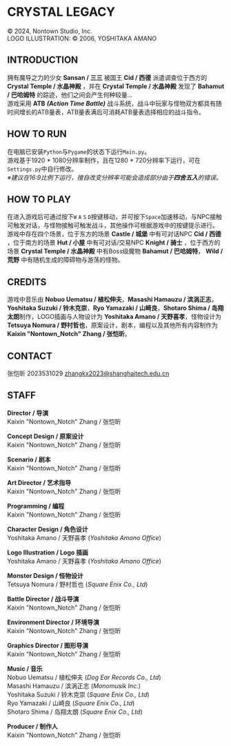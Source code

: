 # CRYSTAL LEGACY
© 2024, Nontown Studio, Inc.\
LOGO ILLUSTRATION: © 2006, YOSHITAKA AMANO
## INTRODUCTION
拥有魔导之力的少女 **Sansan / 三三** 被国王 **Cid / 西德** 派遣调查位于西方的 **Crystal Temple / 水晶神殿** ，并在 **Crystal Temple / 水晶神殿** 发现了 **Bahamut / 巴哈姆特** 的踪迹，他们之间会产生何种较量...\
游戏采用 **ATB** ***(Action Time Battle)*** 战斗系统，战斗中玩家与怪物双方都具有随时间增长的ATB量表，ATB量表满后可消耗ATB量表选择相应的战斗指令。
## HOW TO RUN
在电脑已安装`Python`与`Pygame`的状态下运行`Main.py`。\
游戏基于1920 * 1080分辨率制作，且在1280 * 720分辨率下运行，可在`Settings.py`中自行修改。\
*※建议在16:9比例下运行，擅自改变分辨率可能会造成部分由于****四舍五入****的错误。*
## HOW TO PLAY
在进入游戏后可通过按下`W` `A` `S` `D`按键移动，并可按下`Space`加速移动，与NPC接触可触发对话，与怪物接触可触发战斗，其他操作可根据游戏中的按键提示进行。\
游戏中存在四个场景，位于东方的场景 **Castle / 城堡** 中有可对话NPC **Cid / 西德** ，位于南方的场景 **Hut / 小屋** 中有可对话/交易NPC **Knight / 骑士** ，位于西方的场景 **Crystal Temple / 水晶神殿** 中有Boss级魔物 **Bahamut / 巴哈姆特**， **Wild / 荒野** 中有随机生成的障碍物与游荡的怪物。
## CREDITS
游戏中音乐由 **Nobuo Uematsu / 植松伸夫**，**Masashi Hamauzu / 滨涡正志**，**Yoshitaka Suzuki / 铃木克崇**，**Ryo Yamazaki / 山崎良**，**Shotaro Shima / 岛翔太朗**制作，LOGO插画与人物设计为 **Yoshitaka Amano / 天野喜孝**，怪物设计为 **Tetsuya Nomura / 野村哲也**，原案设计，剧本，编程以及其他所有内容制作为 **Kaixin "Nontown_Notch" Zhang / 张恺昕**。
## CONTACT
张恺昕 2023531029 zhangkx2023@shanghaitech.edu.cn
## STAFF
**Director / 导演**\
Kaixin "Nontown_Notch" Zhang / 张恺昕

**Concept Design / 原案设计**\
Kaixin "Nontown_Notch" Zhang / 张恺昕

**Scenario / 剧本**\
Kaixin "Nontown_Notch" Zhang / 张恺昕

**Art Director / 艺术指导**\
Kaixin "Nontown_Notch" Zhang / 张恺昕

**Programming / 编程**\
Kaixin "Nontown_Notch" Zhang / 张恺昕

**Character Design / 角色设计**\
Yoshitaka Amano / 天野喜孝 (*Yoshitaka Amano Office*)

**Logo Illustration / Logo 插画**\
Yoshitaka Amano / 天野喜孝 (*Yoshitaka Amano Office*)

**Monster Design / 怪物设计**\
Tetsuya Nomura / 野村哲也 (*Square Enix Co., Ltd*)

**Battle Director / 战斗导演**\
Kaixin "Nontown_Notch" Zhang / 张恺昕

**Environment Director / 环境导演**\
Kaixin "Nontown_Notch" Zhang / 张恺昕

**Graphics Director / 图形导演**\
Kaixin "Nontown_Notch" Zhang / 张恺昕

**Music / 音乐**\
Nobuo Uematsu / 植松伸夫 (*Dog Ear Records Co., Ltd*)\
Masashi Hamauzu / 滨涡正志 (*Monomusik Inc.*)\
Yoshitaka Suzuki / 铃木克崇 (*Square Enix Co., Ltd*)\
Ryo Yamazaki / 山崎良 (*Square Enix Co., Ltd*)\
Shotaro Shima / 岛翔太朗 (*Square Enix Co., Ltd*)

**Producer / 制作人**\
Kaixin "Nontown_Notch" Zhang / 张恺昕